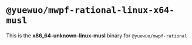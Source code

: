 # `@yuewuo/mwpf-rational-linux-x64-musl`

This is the **x86_64-unknown-linux-musl** binary for `@yuewuo/mwpf-rational`
